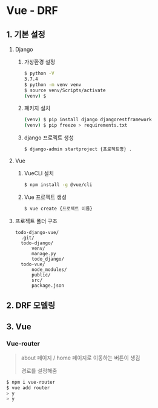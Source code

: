 # Vue - DRF

## 1. 기본 설정

1. Django

   1. 가상환경 설정

      ```bash
      $ python -V
      3.7.4
      $ python -m venv venv
      $ source venv/Scripts/activate
      (venv) $
      ```

      

   2. 패키지 설치

      ```bash
      (venv) $ pip install django djangorestframework
      (venv) $ pip freeze > requirements.txt
      ```

   3. django 프로젝트 생성

      ```bash
      $ django-admin startproject {프로젝트명} .
      ```

      

2. Vue

   1. VueCLI 설치

      ```bash
      $ npm install -g @vue/cli
      ```

   2. Vue 프로젝트 생성

      ```bash
      $ vue create {프로젝트 이름}
      ```

3. 프로젝트 폴더 구조

      ```
      todo-django-vue/
      	.git/
      	todo-django/
      		venv/
      		manage.py
      		todo_django/
      	todo-vue/
      		node_modules/
      		public/
      		src/
      		package.json
      ```

      

## 2. DRF 모델링

## 3. Vue

### Vue-router

> about 페이지 / home 페이지로 이동하는 버튼이 생김
>
> 경로를 설정해줌

```bash
$ npm i vue-router
$ vue add router
> y
> y
```



